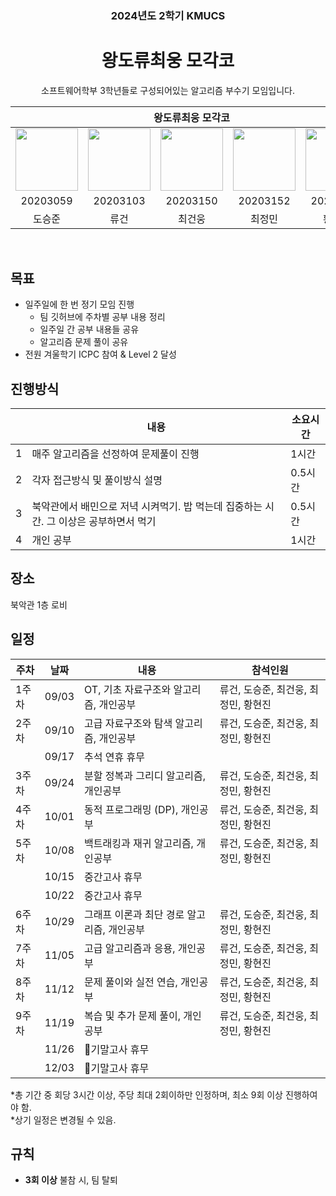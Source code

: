 <h3 align='center'> 2024년도 2학기 KMUCS </h3>

<h1 align='center'> 왕도류최웅 모각코 </h1>

<p align='center'> 소프트웨어학부 3학년들로 구성되어있는 알고리즘 부수기 모임입니다. </p>

<div align='center'>

<table>
    <thead>
        <tr>
            <th colspan="6"> 왕도류최웅 모각코 </th>
        </tr>
    </thead>
    <tbody>
        <tr>
          <tr>
            <td align='center'><a href="https://github.com/SudoSzune"><img src="https://avatars.githubusercontent.com/u/67617332?v=4" width="100" height="100"></td>
            <td align='center'><a href="https://github.com/U-Geon"><img src="https://avatars.githubusercontent.com/u/65989284?v=4" width="100" height="100"></td>
            <td align='center'><a href="https://github.com/ddugel3"><img src="https://avatars.githubusercontent.com/u/56158371?v=4" width="100" height="100"></td>
            <td align='center'><a href="https://github.com/govl0407"><img src="https://avatars.githubusercontent.com/u/62105026?v=4" width="100" height="100"></td>
            <td align='center'><a href="https://github.com/hyeonjin6530"><img src="https://avatars.githubusercontent.com/u/104902715?v=4" width="100" height="100"></td>
          </tr>
          <tr>
            <td align='center'>20203059</td>
            <td align='center'>20203103</td>
            <td align='center'>20203150</td>
            <td align='center'>20203152</td>
            <td align='center'>20203158</td>
          </tr>
          <tr>
            <td align='center'>도승준</td>
            <td align='center'>류건</td>
            <td align='center'>최건웅</td>
            <td align='center'>최정민</td>
            <td align='center'>황현진</td>
          </tr>
        </tr>
    </tbody>
</table>

</div>

&nbsp;  

## 목표
- 일주일에 한 번 정기 모임 진행
  - 팀 깃허브에 주차별 공부 내용 정리
  - 일주일 간 공부 내용들 공유
  - 알고리즘 문제 풀이 공유
- 전원 겨울학기 ICPC 참여 & Level 2 달성

## 진행방식
| |내용 |소요시간 |
|----|----|---|
|1|매주 알고리즘을 선정하여 문제풀이 진행|1시간|북악관 1층 로비|
|2|각자 접근방식 및 풀이방식 설명 |0.5시간|
|3|북악관에서 배민으로 저녁 시켜먹기. 밥 먹는데 집중하는 시간. 그 이상은 공부하면서 먹기|0.5시간|
|4|개인 공부 |1시간|



## 장소
북악관 1층 로비

## 일정

|주차 |날짜 |내용|참석인원|
|----|----|---|------|
|1주차|09/03|OT, 기초 자료구조와 알고리즘, 개인공부|류건, 도승준, 최건웅, 최정민, 황현진|
|2주차|09/10|고급 자료구조와 탐색 알고리즘, 개인공부|류건, 도승준, 최건웅, 최정민, 황현진|
|    |09/17|추석 연휴 휴무| |
|3주차|09/24|분할 정복과 그리디 알고리즘, 개인공부|류건, 도승준, 최건웅, 최정민, 황현진|
|4주차|10/01|동적 프로그래밍 (DP), 개인공부|류건, 도승준, 최건웅, 최정민, 황현진|
|5주차|10/08|백트래킹과 재귀 알고리즘, 개인공부|류건, 도승준, 최건웅, 최정민, 황현진|
|    |10/15|중간고사 휴무|  |
|    |10/22|중간고사 휴무|  |
|6주차|10/29|그래프 이론과 최단 경로 알고리즘, 개인공부|류건, 도승준, 최건웅, 최정민, 황현진|
|7주차|11/05|고급 알고리즘과 응용, 개인공부|류건, 도승준, 최건웅, 최정민, 황현진|
|8주차|11/12|문제 풀이와 실전 연습, 개인공부|류건, 도승준, 최건웅, 최정민, 황현진|
|9주차|11/19|복습 및 추가 문제 풀이, 개인공부|류건, 도승준, 최건웅, 최정민, 황현진|
|    |11/26|기말고사 휴무|  |
|    |12/03|기말고사 휴무|  |

*총 기간 중 회당 3시간 이상, 주당 최대 2회이하만 인정하며, 최소 9회 이상 진행하여야 함.  
*상기 일정은 변경될 수 있음.


## 규칙
- **3회 이상** 불참 시, 팀 탈퇴

